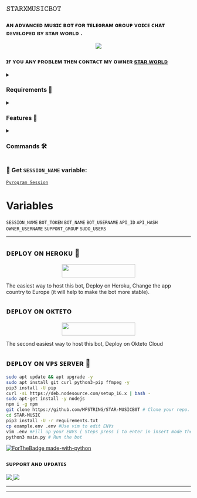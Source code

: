 ### 𝚂𝚃𝙰𝚁𝚇𝙼𝚄𝚂𝙸𝙲𝙱𝙾𝚃
### ᴀɴ ᴀᴅᴠᴀɴᴄᴇᴅ ᴍᴜsɪᴄ ʙᴏᴛ ғᴏʀ ᴛᴇʟᴇɢʀᴀᴍ ɢʀᴏᴜᴘ ᴠᴏɪᴄᴇ ᴄʜᴀᴛ ᴅᴇᴠᴇʟᴏᴘᴇᴅ ʙʏ sᴛᴀʀ ᴡᴏʀʟᴅ .

<p align="center"><a href="https://t.me/decant_club"><img src="https://te.legra.ph/file/125d5d3636db066a35df3.jpg"></a></p>

### ɪғ ʏᴏᴜ ᴀɴʏ ᴘʀᴏʙʟᴇᴍ ᴛʜᴇɴ ᴄᴏɴᴛᴀᴄᴛ ᴍʏ ᴏᴡɴᴇʀ [sᴛᴀʀ ᴡᴏʀʟᴅ](https://t.me/STAROF_WORLD) 


<details>
<summary><h3> Requirements 📝</h3></summary>

- FFmpeg
- NodeJS [nodesource.com](https://nodesource.com/)
- Python 3.7 or higher
- [PyTgCalls](https://github.com/pytgcalls/pytgcalls)
</details>

<details>
<summary><h3> Features 🔮</h3></summary>

- Yt-dL Fix
- Updated Plug-in
- Super Fast Bot
- No Lag Hang
- Fast Download Song From Server
- Program Updated
- Smooth Player
</details>

<details>
<summary><h3> Commands 🛠</h3></summary> 

- `/play <song name>` - play song you requested
- `/song <song name>` - download songs you want quickly
- `/ping` - Bot Online or Offine

#### Admins Only 👷‍♂️
- `/pause` - pause song play
- `/resume` - resume song play
- `/skip` - play next song
- `/end` - stop music play
</details>

### 🧪 Get `SESSION_NAME` variable:

[``Pyrogram Session``](https://telegram.me/StringFatherBot)
  
  
# Variables 
  `SESSION_NAME`
  `BOT_TOKEN`
  `BOT_NAME`
  `BOT_USERNAME`
  `API_ID`
  `API_HASH`
  `OWNER_USERNAME`
  `SUPPORT_GROUP`
  `SUDO_USERS`
  
  ___________________
## ᴅᴇᴩʟᴏʏ ᴏɴ ʜᴇʀᴏᴋᴜ 🚀

<p align="center"><a href="https://www.herokucdn.com/deploy/button.svg"> <img src="https://img.shields.io/badge/Deploy%20To%20Heroku-black?style=for-the-badge&logo=heroku" width="200" height="35.45"/></a></p>
The easiest way to host this bot, Deploy on Heroku, Change the app country to Europe (it will help to make the bot more stable).

## ᴅᴇᴩʟᴏʏ ᴏɴ ᴏᴋᴛᴇᴛᴏ

<p align="center"><a href="https://cloud.okteto.com/deploy?repository=https://github.com/MFSTRING/STAR-MUSICB0T"><img src="https://img.shields.io/badge/Deploy%20To%20Okteto-informational?style=for-the-badge&logo=Okteto" width="200" height="35.45"/></a></p>
The second easiest way to host this bot, Deploy on Okteto Cloud

## ᴅᴇᴘʟᴏʏ ᴏɴ ᴠᴘꜱ ꜱᴇʀᴠᴇʀ 📡

```sh
sudo apt update && apt upgrade -y
sudo apt install git curl python3-pip ffmpeg -y
pip3 install -U pip
curl -sL https://deb.nodesource.com/setup_16.x | bash -
sudo apt-get install -y nodejs
npm i -g npm
git clone https://github.com/MFSTRING/STAR-MUSICB0T # Clone your repo.
cd STAR-MUSIC
pip3 install -U -r requirements.txt
cp example.env .env #Use vim to edit ENVs
vim .env #Fill up your ENVs ( Steps press i to enter in insert mode then edit the file. Press Esc to exit the editing mode then type :wq! and press Enter key to save the file.)
python3 main.py # Run the bot
```


[![ForTheBadge made-with-python](http://ForTheBadge.com/images/badges/made-with-python.svg)](https://www.python.org/)

### ꜱᴜᴘᴘᴏʀᴛ ᴀɴᴅ ᴜᴘᴅᴀᴛᴇꜱ
<a href="https://t.me/decant_club"><img src="https://img.shields.io/badge/ᴊᴏɪɴ-sᴜᴘᴘᴏʀᴛ%20sᴜᴘᴘᴏʀᴛ-black.svg?style=for-the-badge&logo=Telegram">
<a href="https://t.me/TEACH_TEAMOP"><img src="https://img.shields.io/badge/ᴊᴏɪɴ-ᴄʜᴀɴɴᴇʟ%20ᴜᴘᴅᴀᴛᴇ-black.svg?style=for-the-badge&logo=Telegram">

------------------------------------------------
-------------------------------------------------
